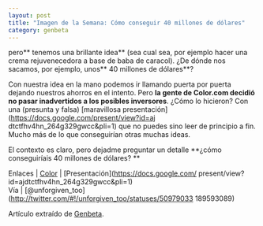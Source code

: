 ```yaml
---
layout: post
title: "Imagen de la Semana: Cómo conseguir 40 millones de dólares"
category: genbeta
---
```




pero** tenemos una brillante idea** (sea cual sea, por ejemplo hacer una crema
rejuvenecedora a base de baba de caracol). ¿De dónde nos sacamos, por ejemplo,
unos** 40 millones de dólares**?

Con nuestra idea en la mano podemos ir llamando puerta por puerta dejando
nuestros ahorros en el intento. Pero **la gente de Color.com decidió no pasar
inadvertidos a los posibles inversores**. ¿Cómo lo hicieron? Con una (presunta
y falsa) [maravillosa presentación](https://docs.google.com/present/view?id=aj
dtctfhv4hn_264g329gwcc&pli=1) que no puedes sino leer de principio a fin.
Mucho más de lo que conseguirían otras muchas ideas.

El contexto es claro, pero dejadme preguntar un detalle **¿cómo conseguiríais
40 millones de dólares? **

Enlaces | [Color](http://color.com/) | [Presentación](https://docs.google.com/
present/view?id=ajdtctfhv4hn_264g329gwcc&pli=1)  
Vía | [@unforgiven_too](http://twitter.com/#!/unforgiven_too/statuses/50979033
189593089)

Artículo extraído de [Genbeta](http://www.genbeta.com).